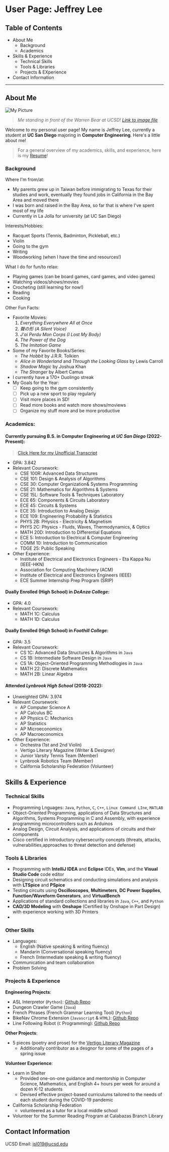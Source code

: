 # User Page: Jeffrey Lee

## Table of Contents
* About Me
  * Background
  * Academics
* Skills & Experience
  * Technical Skills
  * Tools & Libraries
  * Projects & EXperience
* Contact Information
---

## About Me

![My Picture](personal_pic.jpg)
> *Me standing in front of the Warren Bear at UCSD! [Link to image file](personal_files/personal_pic.jpg)*

Welcome to my personal user page! My name is Jeffrey Lee, currently a student at **UC San Diego** majoring in **Computer Engineering**. Here's a little about me!

> For a general overview of my academics, skills, and experience, here is my [Resume](personal_files\Resume_2024-04-02.pdf)!

### Background
Where I'm from/at:
* My parents grew up in Taiwan before immigrating to Texas for their studies and work, eventually they found jobs in California in the Bay Area and moved there
* I was born and raised in the Bay Area, so far that is where I've spent most of my life
* Currently in La Jolla for university (at UC San Diego)

Interests/Hobbies:
* Racquet Sports (Tennis, Badminton, Pickleball, etc.)
* Violin
* Going to the gym
* Writing
* Woodworking (when I have the time and resources!)

What I do for fun/to relax:
* Playing games (can be board games, card games, and video games)
* Watching videos/shows/movies
* Crocheting (still learning for now!)
* Reading
* Cooking

Other Fun Facts:
* Favorite Movies:
  1. *Everything Everywhere All at Once* 
  2. *聲の形 (A Silent Voice)*
  3. *J'ai Perdu Mon Corps (I Lost My Body)*
  4. *The Power of the Dog*
  5. *The Imitation Game*
* Some of my Favorite Books/Series:
  * *The Hobbit* by J.R.R. Tolkien
  * *Alice in Wonderland* and *Through the Looking Glass* by Lewis Carroll
  * *Shadow Magic* by Joshua Khan
  * *The Stranger* by Albert Camus
* I currently have a 170+ Duolingo streak 
* My Goals for the Year:
  - [ ] Keep going to the gym consistently
  - [ ] Pick up a new sport to play regularly
  - [ ] Visit more places in SD!
  - [ ] Read more books and watch more shows/moviews
  - [ ] Organize my stuff more and be more productive

### Academics:
#### Currently pursuing B.S. in **Computer Engineering** at ***UC San Diego*** (2022-Present):
> [Click Here for my Unofficial Transcript](personal_files\UnofficialTranscript_2024-04-07.pdf)
* GPA: 3.842
* Relevant Coursework:
  * CSE 100R: Advanced Data Structures
  * CSE 101: Design & Analysis of Algorithms
  * CSE 30: Computer Organization& Systems Programming
  * CSE 21: Mathematics for Algorithms & Systems
  * CSE 15L: Software Tools & Techniques Laboratory
  * ECE 65: Components & Circuits Laboratory
  * ECE 45: Circuits & Systems
  * ECE 35: Introduction to Analog Design
  * ECE 109: Engineering Probability & Statistics
  * PHYS 2B: PHysics - Electricity & Magnetism
  * PHYS 2C: Physics - Fluids, Waves, Thermodynamics, & Optics
  * MATH 20D: Introduction to Differential Equations
  * ECE 5: Introduction to Electrical & Computer Engineering
  * COMM 10: Introduction to Communication
  * TDGE 25: Public Speaking
* Other Experience:
  * Institute of Electrical and Electronics Engineers - Eta Kappa Nu (IEEE-HKN)
  * Association for Computing Machinery (ACM)
  * Institute of Electrical and Electronics Engineers (IEEE)
  * ECE Summer Internship Prep Program (SRIP)
#### Dually Enrolled (High School) in ***DeAnza College***:
* GPA: 4.0
* Relevant Coursework:
  * MATH 1C: Calculus
  * MATH 1D: Calculus
#### Dually Enrolled (High School) in ***Foothill College***:
* GPA: 3.5
* Relevant Coursework:
  * CS 1C: Advanced Data Structures & Algorithms in `Java`
  * CS 1B: Intermediate Software Design in `Java`
  * CS 1A: Object-Oriented Programming Methodlogies in `Java`
  * MATH 22: Discrete Mathematics
  * MATH 2B: Linear Algebra
#### Attended ***Lynbrook High School*** (2018-2022):
* Unweighted GPA: 3.974
* Relevant Coursework:
  * AP Computer Science A
  * AP Calculus BC
  * AP Physics C: Mechanics
  * AP Statistics
  * AP Microeconomics
  * AP Macroeconomics
* Other Experience:
  * Orchestra (1st and 2nd Violin)
  * Vertigo Literary Magazine (Writer & Designer)
  * Junior Varsity Tennis Team (Member)
  * Lynbrook Robotics Team (Member)
  * California Scholarship Federation (Volunteer)

## Skills & Experience
### Technical Skills
* Programming Lnguages: `Java`, `Python`, `C`, `C++`, `Linux Command LIne`, `MATLAB`
* Object-Oriented Programming, applications of Data Structures and Algorithms, Systems Programming in C and Assembly, with experience programming microcontrollers such as Arduinos
* Analog Design, Circuit Analysis, and applications of circuits and their components
* Cisco certified in introductory cybersecurity concepts (threats, attacks, vulnerabilities,approaches to threat detection and defense)
### Tools & Libraries
* Programming with **IntelliJ IDEA** and **Eclipse** IDEs, **Vim**, and the **Visual Studio Code** code editor
* Designing circuit schematics and conducting simulations and analysis with **LTSpice** and **PSpice**
* Testing circuits using **Oscilloscopes**, **Multimeters**, **DC Power Supplies**, **Function/Waveform Generators**, and **VirtualBench**
* Applications of standard collections and libraries in `Java`, `C++`, and `Python`
* **CAD/3D Modeling** with **Onshape** (Certified by Onshape in Part Design) with experience working with 3D Printers
* 
### Other Skills
* Languages: 
  * English (Native speaking & writing fluency)
  * Mandarin (Conversational speaking fluency)
  * French (Intermediate speaking & writing fluency)
* Communication and team collaboration
* Problem Solving 

### Projects & Experience
**Engineering Projects**:
* ASL Interpretor (`Python`): [Github Repo](https://github.com/jxnlee/ASL-Interpreter)
* Dungeon Crawler Game (`Java`)
* French Phrases (French Grammar Learning Tool) (`Python`)
* BikeNav Chrome Extension (`Javascript` & `HTML`): [Github Repo](https://github.com/VedPanse/BikeNav)
* Line Following Robot (`C` Programming): [Github Repo](https://github.com/jxnlee/ECE5-Robot-Project)

**Other Projects**:
* 5 pieces (poetry and prose) for the [Vertigo Literary Magazine](https://lhsvertigo.com/)
  * Additionally contributor as a desgnor for some of the pages of a spring issue

**Volunteer Experience**:
* Learn in Shelter
  * Provided one-on-one guidance and mentorship in Computer Science, Mathematics, and English 4+ hours per week for around a dozen K-12 students
  * Devised effective project-based curriculums tailored to the needs of each student during the COVID-19 pandemic
* California Scholarship Federation
  * volunteered as a tutor for a local middle school
* Volunteer for the Summer Reading Program at Calabazas Branch Library

## Contact Information
UCSD Email: jsl019@ucsd.edu
